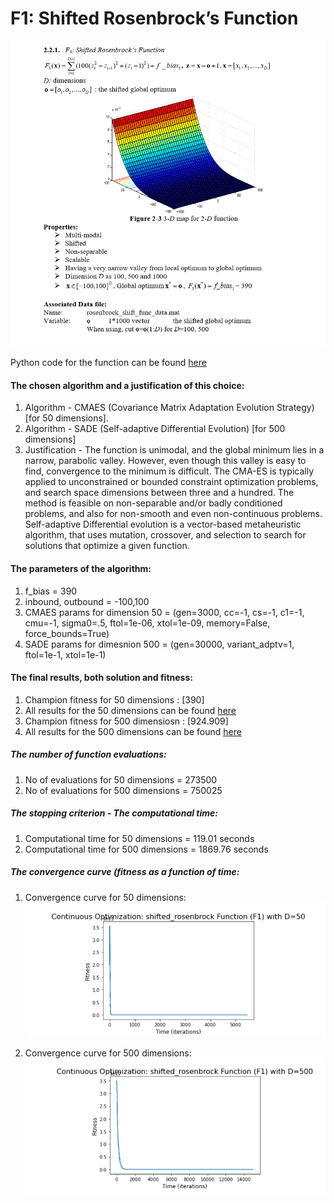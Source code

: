 
# F1: Shifted Rosenbrock’s Function 

![](images/rosenbrok.png)

Python code for the function can be found [here](Shifted%20Rosenbrock.ipynb)

#### The chosen algorithm and a justification of this choice:
1. Algorithm - CMAES (Covariance Matrix Adaptation Evolution Strategy) [for 50 dimensions].
2. Algorithm - SADE (Self-adaptive Differential Evolution) [for 500 dimensions]
2. Justification - The function is unimodal, and the global minimum lies in a narrow, parabolic valley. However, even though this valley
is easy to find, convergence to the minimum is difficult.
The CMA-ES is typically applied to unconstrained or bounded constraint optimization problems, and search space dimensions between three
and a hundred. The method is feasible on non-separable and/or badly conditioned problems, and also for non-smooth and even non-continuous
problems.
Self-adaptive Differential evolution is a vector-based metaheuristic algorithm, that uses mutation, crossover, and selection to search for solutions that
optimize a given function.
#### The parameters of the algorithm:
1. f_bias = 390
2. inbound, outbound = -100,100
3. CMAES params for dimension 50 = (gen=3000, cc=-1, cs=-1, c1=-1, cmu=-1, sigma0=.5, ftol=1e-06, xtol=1e-09, memory=False, force_bounds=True)
4. SADE params for dimesnion 500 = (gen=30000, variant_adptv=1, ftol=1e-1, xtol=1e-1)
                                         
#### The final results, both solution and fitness:
1. Champion fitness for 50 dimensions  : [390]
2. All results for the 50 dimensions can be found [here](Fitness%20Result/fitness50.txt)
3. Champion fitness for 500 dimensiosn : [924.909]
4. All results for the 500 dimensions can be found [here](Fitness%20Result/fitness500.txt)

##### The number of function evaluations: 
1. No of evaluations for 50 dimensions = 273500
2. No of evaluations for 500 dimensions = 750025

##### The stopping criterion - The computational time:
1. Computational time for 50 dimensions = 119.01 seconds
2. Computational time for 500 dimensions = 1869.76 seconds

##### The convergence curve (fitness as a function of time:
1. Convergence curve for 50 dimensions:
![](images/rosenbrok50.png)

2. Convergence curve for 500 dimensions:
![](images/rosenbrok500.png)

